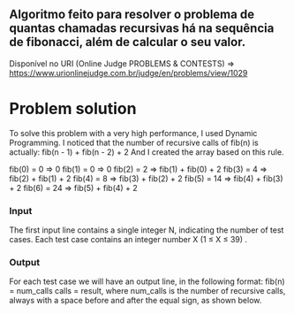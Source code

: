 ## Algoritmo feito para resolver o problema de quantas chamadas recursivas há na sequência de fibonacci, além de calcular o seu valor.
Disponível no URI (Online Judge PROBLEMS & CONTESTS) => https://www.urionlinejudge.com.br/judge/en/problems/view/1029

# Problem solution

To solve this problem with a very high performance, I used Dynamic Programming.
I noticed that the number of recursive calls of fib(n) is actually: fib(n - 1) + fib(n - 2) + 2
And I created the array based on this rule.

fib(0) = 0  => 0
fib(1) = 0  => 0
fib(2) = 2  => fib(1) + fib(0) + 2
fib(3) = 4  => fib(2) + fib(1) + 2
fib(4) = 8  => fib(3) + fib(2) + 2
fib(5) = 14 => fib(4) + fib(3) + 2
fib(6) = 24 => fib(5) + fib(4) + 2

### Input
The first input line contains a single integer N, indicating the number of test cases. Each test case contains an integer number X (1 ≤ X ≤ 39) .

### Output
For each test case we will have an output line, in the following format: fib(n) = num_calls calls = result, where num_calls is the number of recursive calls, always with a space before and after the equal sign, as shown below.
